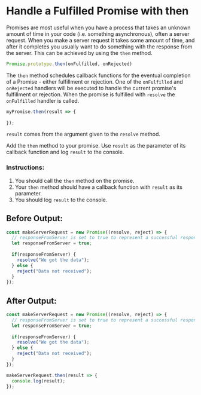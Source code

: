 # Handle a Fulfilled Promise with then

Promises are most useful when you have a process that takes an unknown amount of time in your code (i.e. something asynchronous), often a server request. When you make a server request it takes some amount of time, and after it completes you usually want to do something with the response from the server. This can be achieved by using the `then` method.

```javascript
Promise.prototype.then(onFulfilled, onRejected)
```
The `then` method schedules callback functions for the eventual completion of a Promise - either fulfillment or rejection. One of the `onFulfilled` and `onRejected` handlers will be executed to handle the current promise's fulfillment or rejection. When the promise is fulfilled with `resolve` the `onFulfilled` handler is called.

```javascript
myPromise.then(result => {
  
});
```

`result` comes from the argument given to the `resolve` method.

Add the `then` method to your promise. Use `result` as the parameter of its callback function and log `result` to the console.

### Instructions:
1. You should call the `then` method on the promise.
2. Your `then` method should have a callback function with `result` as its parameter.
3. You should log `result` to the console.

## Before Output:
```javascript
const makeServerRequest = new Promise((resolve, reject) => {
  // responseFromServer is set to true to represent a successful response from a server
  let responseFromServer = true;
    
  if(responseFromServer) {
    resolve("We got the data");
  } else {  
    reject("Data not received");
  }
});
```

## After Output:
```javascript
const makeServerRequest = new Promise((resolve, reject) => {
  // responseFromServer is set to true to represent a successful response from a server
  let responseFromServer = true;
    
  if(responseFromServer) {
    resolve("We got the data");
  } else {  
    reject("Data not received");
  } 
});

makeServerRequest.then(result => {
  console.log(result);
});
```